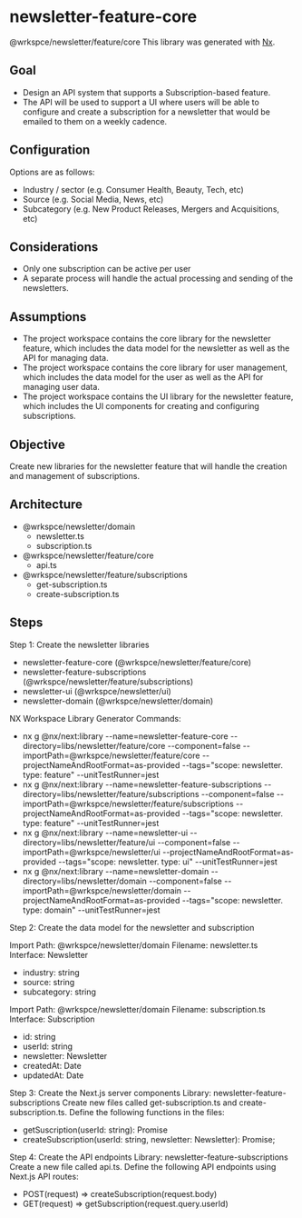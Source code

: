 # newsletter-feature-core
@wrkspce/newsletter/feature/core
This library was generated with [Nx](https://nx.dev).

## Goal

- Design an API system that supports a Subscription-based feature.
- The API will be used to support a UI where users will be able to configure and create a subscription for a newsletter that would be emailed to them on a weekly cadence. 

## Configuration

Options are as follows:
- Industry / sector (e.g. Consumer Health, Beauty, Tech, etc)
- Source (e.g. Social Media, News, etc)
- Subcategory (e.g. New Product Releases, Mergers and Acquisitions, etc)

## Considerations

- Only one subscription can be active per user
- A separate process will handle the actual processing and sending of the newsletters.

## Assumptions

- The project workspace contains the core library for the newsletter feature, which includes the data model for the newsletter as well as the API for managing data.
- The project workspace contains the core library for user management, which includes the data model for the user as well as the API for managing user data.
- The project workspace contains the UI library for the newsletter feature, which includes the UI components for creating and configuring subscriptions.

## Objective

Create new libraries for the newsletter feature that will handle the creation and management of subscriptions. 

## Architecture

- @wrkspce/newsletter/domain
    - newsletter.ts
    - subscription.ts
- @wrkspce/newsletter/feature/core
    - api.ts
- @wrkspce/newsletter/feature/subscriptions
    - get-subscription.ts
    - create-subscription.ts

## Steps

Step 1: Create the newsletter libraries
- newsletter-feature-core (@wrkspce/newsletter/feature/core)
- newsletter-feature-subscriptions (@wrkspce/newsletter/feature/subscriptions)
- newsletter-ui (@wrkspce/newsletter/ui)
- newsletter-domain (@wrkspce/newsletter/domain)

NX Workspace Library Generator Commands:
- nx g @nx/next:library --name=newsletter-feature-core --directory=libs/newsletter/feature/core --component=false --importPath=@wrkspce/newsletter/feature/core --projectNameAndRootFormat=as-provided --tags="scope: newsletter. type: feature" --unitTestRunner=jest
- nx g @nx/next:library --name=newsletter-feature-subscriptions --directory=libs/newsletter/feature/subscriptions --component=false --importPath=@wrkspce/newsletter/feature/subscriptions --projectNameAndRootFormat=as-provided --tags="scope: newsletter. type: feature" --unitTestRunner=jest
- nx g @nx/next:library --name=newsletter-ui --directory=libs/newsletter/feature/ui --component=false --importPath=@wrkspce/newsletter/ui --projectNameAndRootFormat=as-provided --tags="scope: newsletter. type: ui" --unitTestRunner=jest
- nx g @nx/next:library --name=newsletter-domain --directory=libs/newsletter/domain --component=false --importPath=@wrkspce/newsletter/domain --projectNameAndRootFormat=as-provided --tags="scope: newsletter. type: domain" --unitTestRunner=jest

Step 2: Create the data model for the newsletter and subscription

Import Path: @wrkspce/newsletter/domain
Filename: newsletter.ts
Interface: Newsletter
- industry: string
- source: string
- subcategory: string

Import Path: @wrkspce/newsletter/domain
Filename: subscription.ts
Interface: Subscription
- id: string
- userId: string
- newsletter: Newsletter
- createdAt: Date
- updatedAt: Date

Step 3: Create the Next.js server components
Library: newsletter-feature-subscriptions
Create new files called get-subscription.ts and create-subscription.ts. Define the following functions in the files:
- getSuscription(userId: string): Promise<Subscription>
- createSubscription(userId: string, newsletter: Newsletter): Promise<Subscription>;

Step 4: Create the API endpoints
Library: newsletter-feature-subscriptions
Create a new file called api.ts. Define the following API endpoints using Next.js API routes:
- POST(request) => createSubscription(request.body)
- GET(request) => getSubscription(request.query.userId)